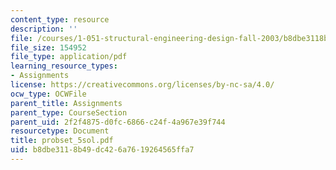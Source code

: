 ```yaml
---
content_type: resource
description: ''
file: /courses/1-051-structural-engineering-design-fall-2003/b8dbe3118b49dc426a7619264565ffa7_probset_5sol.pdf
file_size: 154952
file_type: application/pdf
learning_resource_types:
- Assignments
license: https://creativecommons.org/licenses/by-nc-sa/4.0/
ocw_type: OCWFile
parent_title: Assignments
parent_type: CourseSection
parent_uid: 2f2f4875-d0fc-6866-c24f-4a967e39f744
resourcetype: Document
title: probset_5sol.pdf
uid: b8dbe311-8b49-dc42-6a76-19264565ffa7
---
```

